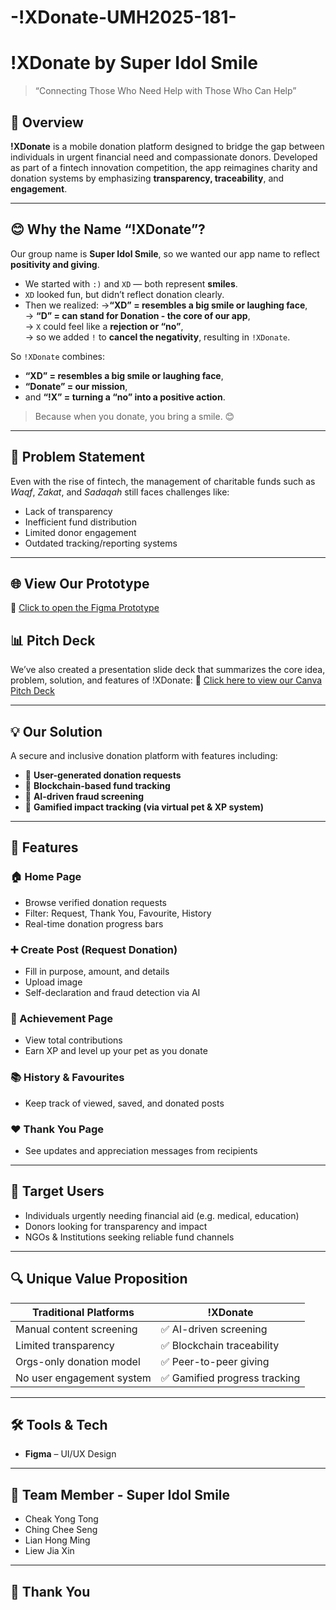 # -!XDonate-UMH2025-181-

# !XDonate by Super Idol Smile

> “Connecting Those Who Need Help with Those Who Can Help”

## 📱 Overview
**!XDonate** is a mobile donation platform designed to bridge the gap between individuals in urgent financial need and compassionate donors. Developed as part of a fintech innovation competition, the app reimagines charity and donation systems by emphasizing **transparency, traceability**, and **engagement**.

---

## 😊 Why the Name “!XDonate”?

Our group name is **Super Idol Smile**, so we wanted our app name to reflect **positivity and giving**.

- We started with `:)` and `XD` — both represent **smiles**.
- `XD` looked fun, but didn’t reflect donation clearly.
- Then we realized:
  →**“XD” = resembles a big smile or laughing face**,  
  → **“D” = can stand for Donation - the core of our app**,  
  → `X` could feel like a **rejection or “no”**,  
  → so we added `!` to **cancel the negativity**, resulting in `!XDonate`.

So `!XDonate` combines:
- **“XD” = resembles a big smile or laughing face**,  
- **“Donate” = our mission**,  
- and **“!X” = turning a “no” into a positive action**.

> Because when you donate, you bring a smile. 😊

---

## 🧠 Problem Statement
Even with the rise of fintech, the management of charitable funds such as *Waqf*, *Zakat*, and *Sadaqah* still faces challenges like:
- Lack of transparency
- Inefficient fund distribution
- Limited donor engagement
- Outdated tracking/reporting systems

---

## 🌐 View Our Prototype
🔗 [Click to open the Figma Prototype](https://www.figma.com/proto/xgzyQlYARxNdATQUvBXae4/-XDonate-by-Super-Idol-Smile?node-id=125-197&p=f&t=IIhEo3New6eRgSbL-1&scaling=min-zoom&content-scaling=fixed&page-id=0%3A1&starting-point-node-id=27%3A59)

## 📊 Pitch Deck
We’ve also created a presentation slide deck that summarizes the core idea, problem, solution, and features of !XDonate:
🔗 [Click here to view our Canva Pitch Deck](https://www.canva.com/design/DAGkVmwg97o/b5RkiUUJUjtRqHxhoBmj8w/view?utm_content=DAGkVmwg97o&utm_campaign=designshare&utm_medium=link2&utm_source=uniquelinks&utlId=h967f83b962)

---

## 💡 Our Solution
A secure and inclusive donation platform with features including:
- 🧾 **User-generated donation requests**
- 🔐 **Blockchain-based fund tracking**
- 🤖 **AI-driven fraud screening**
- 🌱 **Gamified impact tracking (via virtual pet & XP system)**

---

## 🌟 Features

### 🏠 Home Page
- Browse verified donation requests
- Filter: Request, Thank You, Favourite, History
- Real-time donation progress bars

### ➕ Create Post (Request Donation)
- Fill in purpose, amount, and details
- Upload image
- Self-declaration and fraud detection via AI

### 🎉 Achievement Page
- View total contributions
- Earn XP and level up your pet as you donate

### 📚 History & Favourites
- Keep track of viewed, saved, and donated posts

### ❤️ Thank You Page
- See updates and appreciation messages from recipients

---

## 👤 Target Users
- Individuals urgently needing financial aid (e.g. medical, education)
- Donors looking for transparency and impact
- NGOs & Institutions seeking reliable fund channels

---

## 🔍 Unique Value Proposition

| Traditional Platforms        | !XDonate                      |
|-----------------------------|-------------------------------|
| Manual content screening     | ✅ AI-driven screening         |
| Limited transparency         | ✅ Blockchain traceability     |
| Orgs-only donation model     | ✅ Peer-to-peer giving         |
| No user engagement system    | ✅ Gamified progress tracking  |

---

## 🛠 Tools & Tech
- **Figma** – UI/UX Design

---

## 👥 Team Member - Super Idol Smile
- Cheak Yong Tong
- Ching Chee Seng
- Lian Hong Ming
- Liew Jia Xin

---

## 🙏 Thank You


